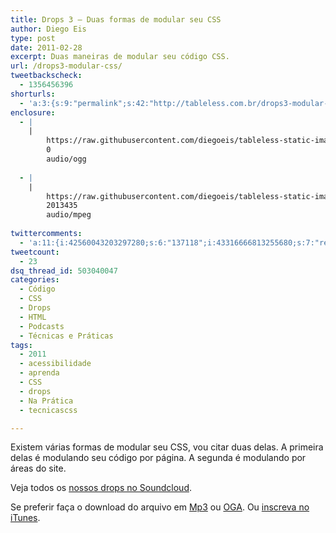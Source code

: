 ```yaml
---
title: Drops 3 – Duas formas de modular seu CSS
author: Diego Eis
type: post
date: 2011-02-28
excerpt: Duas maneiras de modular seu código CSS.
url: /drops3-modular-css/
tweetbackscheck:
  - 1356456396
shorturls:
  - 'a:3:{s:9:"permalink";s:42:"http://tableless.com.br/drops3-modular-css";s:7:"tinyurl";s:26:"http://tinyurl.com/3vg92vh";s:4:"isgd";s:19:"http://is.gd/5C98Nw";}'
enclosure:
  - |
    |
        https://raw.githubusercontent.com/diegoeis/tableless-static-images/master/2011/02/drops3-modulando-css1.oga
        0
        audio/ogg
        
  - |
    |
        https://raw.githubusercontent.com/diegoeis/tableless-static-images/master/2011/02/drops3-modulando-css1.mp3
        2013435
        audio/mpeg
        
twittercomments:
  - 'a:11:{i:42560043203297280;s:6:"137118";i:43316666813255680;s:7:"retweet";i:42625458252152833;s:7:"retweet";i:42611223719710721;s:7:"retweet";i:42274535524941824;s:7:"retweet";i:158344326567563265;s:7:"retweet";i:158334064301051906;s:7:"retweet";i:161270009056854016;s:7:"retweet";i:161268687138074624;s:7:"retweet";i:161266676048986112;s:7:"retweet";i:161261199563038721;s:7:"retweet";}'
tweetcount:
  - 23
dsq_thread_id: 503040047
categories:
  - Código
  - CSS
  - Drops
  - HTML
  - Podcasts
  - Técnicas e Práticas
tags:
  - 2011
  - acessibilidade
  - aprenda
  - CSS
  - drops
  - Na Prática
  - tecnicascss

---
```

Existem várias formas de modular seu CSS, vou citar duas delas. A primeira delas é modulando seu código por página. A segunda é modulando por áreas do site.

<!--audio controls> 
<source src="https://raw.githubusercontent.com/diegoeis/tableless-static-images/master/2011/02/drops3-modulando-css1.oga" type="audio/ogg" />
<source src="https://raw.githubusercontent.com/diegoeis/tableless-static-images/master/2011/02/drops3-modulando-css1.mp3" type="audio/mpeg" />
 Se preferir faça o download do arquivo em <a href="https://raw.githubusercontent.com/diegoeis/tableless-static-images/master/2011/02/drops3-modulando-css1.mp3" title="Audio MP3 - Duas formas de modular se CSS">Mp3</a> ou <a href="https://raw.githubusercontent.com/diegoeis/tableless-static-images/master/2011/02/drops3-modulando-css1.oga" title="Audio OGG - Duas formas de modular se CSS">OGA</a>.
</audio-->



Veja todos os [nossos drops no Soundcloud][1].

Se preferir faça o download do arquivo em [Mp3][2] ou [OGA][3]. Ou [inscreva no iTunes][4].

 [1]: http://soundcloud.com/tableless
 [2]: https://raw.githubusercontent.com/diegoeis/tableless-static-images/master/2011/02/drops3-modulando-css1.mp3 "Audio MP3 - Duas formas de modular se CSS"
 [3]: https://raw.githubusercontent.com/diegoeis/tableless-static-images/master/2011/02/drops3-modulando-css1.oga "Audio OGG - Duas formas de modular se CSS"
 [4]: http://itunes.apple.com/us/podcast/tableless-desenvolvimento/id73330789 "Drops do Tableless no iTunes."